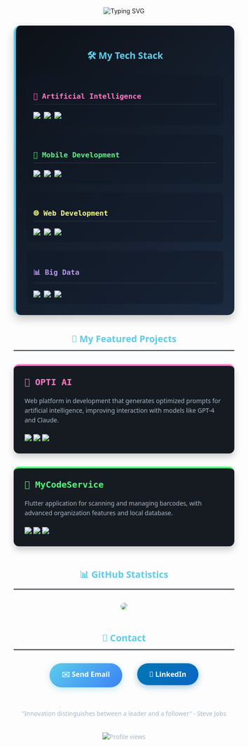 <div align="center">
  <img src="https://readme-typing-svg.demolab.com?font=Roboto+Mono&weight=600&size=26&duration=4000&pause=1000&color=5BCDEC&center=true&vCenter=true&width=500&lines=Gerard+Grau+%7C+AI+%26+Mobile+Dev;Transforming+ideas+into+code" alt="Typing SVG" />
</div>

<div style="background: linear-gradient(135deg, #0d1117 0%, #1c2b41 100%); padding: 25px; border-radius: 15px; margin: 25px 0; border-left: 5px solid #5BCDEC; box-shadow: 0 10px 20px rgba(0,0,0,0.2);">
<h2 style="font-family: 'Segoe UI', sans-serif; color: #5BCDEC; text-align: center; margin-bottom: 25px;">🛠️ My Tech Stack</h2>

<div style="display: grid; grid-template-columns: repeat(auto-fit, minmax(250px, 1fr)); gap: 20px;">

<div style="background: rgba(16,24,39,0.5); padding: 15px; border-radius: 10px;">
<h3 style="font-family: 'Consolas', monospace; color: #FF79C6; border-bottom: 1px solid #30363D; padding-bottom: 8px;">🤖 Artificial Intelligence</h3>
<div style="display: flex; flex-wrap: wrap; gap: 8px; margin-top: 10px;">
  <img src="https://img.shields.io/badge/Python-3776AB?style=for-the-badge&logo=python&logoColor=white">
  <img src="https://img.shields.io/badge/TensorFlow-FF6F00?style=for-the-badge&logo=tensorflow&logoColor=white">
  <img src="https://img.shields.io/badge/OpenAI-412991?style=for-the-badge&logo=openai&logoColor=white">
</div>
</div>

<div style="background: rgba(16,24,39,0.5); padding: 15px; border-radius: 10px;">
<h3 style="font-family: 'Consolas', monospace; color: #50FA7B; border-bottom: 1px solid #30363D; padding-bottom: 8px;">📱 Mobile Development</h3>
<div style="display: flex; flex-wrap: wrap; gap: 8px; margin-top: 10px;">
  <img src="https://img.shields.io/badge/Flutter-02569B?style=for-the-badge&logo=flutter&logoColor=white">
  <img src="https://img.shields.io/badge/Firebase-FFCA28?style=for-the-badge&logo=firebase&logoColor=black">
  <img src="https://img.shields.io/badge/Barcode_Scanning-0175C2?style=for-the-badge&logo=flutter&logoColor=white">
</div>
</div>

<div style="background: rgba(16,24,39,0.5); padding: 15px; border-radius: 10px;">
<h3 style="font-family: 'Consolas', monospace; color: #F1FA8C; border-bottom: 1px solid #30363D; padding-bottom: 8px;">🌐 Web Development</h3>
<div style="display: flex; flex-wrap: wrap; gap: 8px; margin-top: 10px;">
  <img src="https://img.shields.io/badge/HTML-E34F26?style=for-the-badge&logo=html5&logoColor=white">
  <img src="https://img.shields.io/badge/CSS-1572B6?style=for-the-badge&logo=css3&logoColor=white">
  <img src="https://img.shields.io/badge/JavaScript-F7DF1E?style=for-the-badge&logo=javascript&logoColor=black">
</div>
</div>

<div style="background: rgba(16,24,39,0.5); padding: 15px; border-radius: 10px;">
<h3 style="font-family: 'Consolas', monospace; color: #BD93F9; border-bottom: 1px solid #30363D; padding-bottom: 8px;">📊 Big Data</h3>
<div style="display: flex; flex-wrap: wrap; gap: 8px; margin-top: 10px;">
  <img src="https://img.shields.io/badge/Node--RED-8F0000?style=for-the-badge&logo=nodedotjs&logoColor=white">
  <img src="https://img.shields.io/badge/Elastic-005571?style=for-the-badge&logo=elastic&logoColor=white">
  <img src="https://img.shields.io/badge/Kibana-005571?style=for-the-badge&logo=kibana&logoColor=white">
</div>
</div>

</div>
</div>

<h2 style="font-family: 'Segoe UI', sans-serif; color: #5BCDEC; text-align: center; border-bottom: 2px solid #30363D; padding-bottom: 12px; margin-top: 40px;">🚀 My Featured Projects</h2>

<div style="display: grid; grid-template-columns: repeat(auto-fit, minmax(320px, 1fr)); gap: 30px; margin: 30px 0;">

<div style="background: #161b22; padding: 25px; border-radius: 12px; box-shadow: 0 8px 16px rgba(0,0,0,0.2); border-top: 4px solid #FF79C6; transition: transform 0.3s;" onmouseover="this.style.transform='translateY(-5px)'" onmouseout="this.style.transform='none'">
<h3 style="font-family: 'Consolas', monospace; color: #FF79C6; margin-top: 0; font-size: 20px;">🤖 OPTI AI</h3>
<p style="font-family: 'Segoe UI', sans-serif; color: #A9B7C6; line-height: 1.6;">Web platform in development that generates optimized prompts for artificial intelligence, improving interaction with models like GPT-4 and Claude.</p>
<div style="margin-top: 20px;">
  <img src="https://img.shields.io/badge/HTML-E34F26?style=flat-square&logo=html5&logoColor=white">
  <img src="https://img.shields.io/badge/CSS-1572B6?style=flat-square&logo=css3&logoColor=white">
  <img src="https://img.shields.io/badge/JavaScript-F7DF1E?style=flat-square&logo=javascript&logoColor=black">
</div>
</div>

<div style="background: #161b22; padding: 25px; border-radius: 12px; box-shadow: 0 8px 16px rgba(0,0,0,0.2); border-top: 4px solid #50FA7B; transition: transform 0.3s;" onmouseover="this.style.transform='translateY(-5px)'" onmouseout="this.style.transform='none'">
<h3 style="font-family: 'Consolas', monospace; color: #50FA7B; margin-top: 0; font-size: 20px;">📱 MyCodeService</h3>
<p style="font-family: 'Segoe UI', sans-serif; color: #A9B7C6; line-height: 1.6;">Flutter application for scanning and managing barcodes, with advanced organization features and local database.</p>
<div style="margin-top: 20px;">
  <img src="https://img.shields.io/badge/Flutter-02569B?style=flat-square&logo=flutter&logoColor=white">
  <img src="https://img.shields.io/badge/Dart-0175C2?style=flat-square&logo=dart&logoColor=white">
  <img src="https://img.shields.io/badge/SQLite-003B57?style=flat-square&logo=sqlite&logoColor=white">
</div>
</div>

</div>

<h2 style="font-family: 'Segoe UI', sans-serif; color: #5BCDEC; text-align: center; border-bottom: 2px solid #30363D; padding-bottom: 12px; margin-top: 50px;">📊 GitHub Statistics</h2>

<div align="center" style="margin: 30px 0;">
  <img src="https://github-readme-stats.vercel.app/api?username=ggrauggas&show_icons=true&theme=radical&hide_border=true&include_all_commits=true&count_private=true" style="border-radius: 10px; max-width: 100%;"/>

<h2 style="font-family: 'Segoe UI', sans-serif; color: #5BCDEC; text-align: center; border-bottom: 2px solid #30363D; padding-bottom: 12px; margin-top: 50px;">📩 Contact</h2>

<div align="center" style="margin: 30px 0;">
  <a href="mailto:gerardgrau2004@gmail.com" style="text-decoration: none;">
    <button style="background: linear-gradient(135deg, #5BCDEC 0%, #3B82F6 100%); color: white; border: none; padding: 14px 28px; border-radius: 30px; font-family: 'Segoe UI', sans-serif; font-weight: 600; font-size: 16px; cursor: pointer; transition: all 0.3s; margin: 0 15px; box-shadow: 0 4px 15px rgba(91,205,236,0.4);">
      ✉️ Send Email
    </button>
  </a>
  
  <a href="www.linkedin.com/in/gerard-grau-33ba94338" style="text-decoration: none;">
    <button style="background: linear-gradient(135deg, #0077B5 0%, #0A66C2 100%); color: white; border: none; padding: 14px 28px; border-radius: 30px; font-family: 'Segoe UI', sans-serif; font-weight: 600; font-size: 16px; cursor: pointer; transition: all 0.3s; margin: 0 15px; box-shadow: 0 4px 15px rgba(0,119,181,0.4);">
      🔗 LinkedIn
    </button>
  </a>
</div>

<div align="center" style="margin-top: 50px; font-family: 'Segoe UI', sans-serif; color: #A9B7C6;">
  <p>"Innovation distinguishes between a leader and a follower" - Steve Jobs</p>
  <img src="https://komarev.com/ghpvc/?username=ggrauggas&label=Profile+views&color=5BCDEC&style=flat" alt="Profile views" style="margin-top: 20px;"/>
</div>

